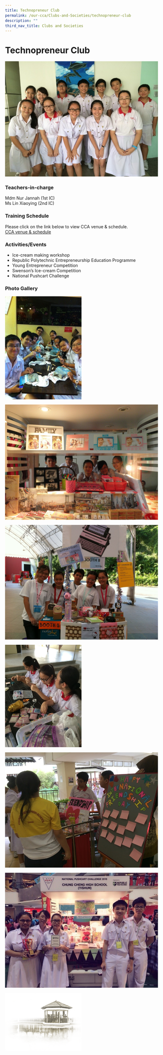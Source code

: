 ```yaml
---
title: Technopreneur Club
permalink: /our-cca/Clubs-and-Societies/technopreneur-club
description: ""
third_nav_title: Clubs and Societies
---
```

# **Technopreneur Club**

![](/images/Entrepreneur%20Club.jpg)

### Teachers-in-charge

Mdm Nur Jannah (1st IC)     
Ms Lin Xiaoying (2nd IC)

### Training Schedule

Please click on the link below to view CCA venue & schedule.   
[CCA venue & schedule](https://chungchenghighyishun-moe-edu-sg-admin.cwp.sg/useful-links/parents/cca-venue-n-schedule)

### Activities/Events

*   Ice-cream making workshop
*   Republic Polytechnic Entrepreneurship Education Programme 
*   Young Entrepreneur Competition
*   Swenson’s Ice-cream Competition 
*   National Pushcart Challenge

### Photo Gallery

<img src="/images/15df46238_62587.jpg" 
     style="width:50%">

![](/images/cfc90c57d_62588.jpg)

![](/images/4379a60b8_62589.jpg)

<img src="/images/06f5b1b2d_62590.jpg" 
     style="width:50%">

![](/images/62f06223c_62591.jpg)

![](/images/4ed428a43_62592.jpg)

<img src="/images/pavilion.png" 
     style="width:50%">